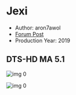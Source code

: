 # Jexi

* Author: aron7awol
* [Forum Post](https://www.avsforum.com/threads/bass-eq-for-filtered-movies.2995212/post-59115024)
* Production Year: 2019

## DTS-HD MA 5.1

![img 0](https://i.imgur.com/TlKaLok.jpg)

![img 0](https://i.imgur.com/5t0pgJ9.png)

